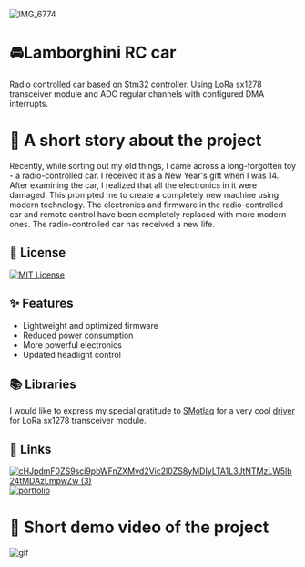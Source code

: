 ![IMG_6774](https://github.com/user-attachments/assets/c5192b95-de90-438d-a12f-95e304b6a0c5)
# 🚘Lamborghini RC car 


Radio controlled car based on Stm32 controller. Using LoRa sx1278 transceiver module and ADC regular channels with configured DMA interrupts.

# 📜 A short story about the project
Recently, while sorting out my old things, I came across a long-forgotten toy - a radio-controlled car. I received it as a New Year's gift when I was 14. After examining the car, I realized that all the electronics in it were damaged. This prompted me to create a completely new machine using modern technology. The electronics and firmware in the radio-controlled car and remote control have been completely replaced with more modern ones. The radio-controlled car has received a new life.


## 🪪 License



[![MIT License](https://img.shields.io/badge/License-MIT-green.svg)](https://github.com/Plan1x/Lamborghini-RC-Car/blob/master/LICENSE)



## ✨ Features

- Lightweight and optimized firmware
- Reduced power consumption
- More powerful electronics
- Updated headlight control


## 📚 Libraries 
I would like to express my special gratitude to [SMotlaq](https://github.com/SMotlaq) for a very cool [driver](https://github.com/SMotlaq/LoRa) for LoRa sx1278 transceiver module.


## 🔗 Links
[![cHJpdmF0ZS9sci9pbWFnZXMvd2Vic2l0ZS8yMDIyLTA1L3JtNTMzLW5lb24tMDAzLmpwZw (3)](https://github.com/user-attachments/assets/256c9770-435c-498c-beb3-a2268ac2cc0d)](https://instagram.com/v_a_n_4_e_k)
[![portfolio](https://img.shields.io/badge/my_portfolio-000?style=for-the-badge&logo=ko-fi&logoColor=white)](https://github.com/Plan1x)


# 🎥 Short demo video of the project
![gif](https://github.com/user-attachments/assets/eb7f942b-2a92-4aaa-a2f3-54fac1ecc490)
